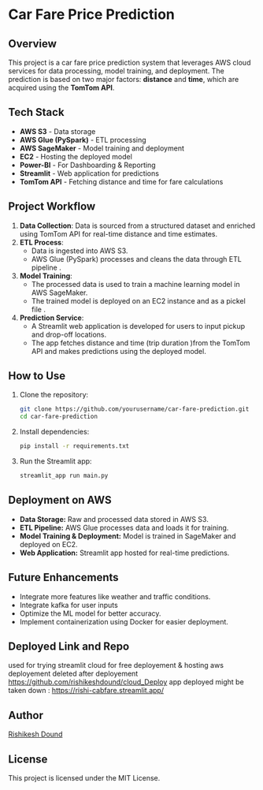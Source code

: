 # Car Fare Price Prediction

## Overview
This project is a car fare price prediction system that leverages AWS cloud services for data processing, model training, and deployment. The prediction is based on two major factors: **distance** and **time**, which are acquired using the **TomTom API**.

## Tech Stack
- **AWS S3** - Data storage
- **AWS Glue (PySpark)** - ETL processing
- **AWS SageMaker** - Model training and deployment
- **EC2** - Hosting the deployed model
- **Power-BI** - For Dashboarding & Reporting 
- **Streamlit** - Web application for predictions
- **TomTom API** - Fetching distance and time for fare calculations

## Project Workflow
1. **Data Collection**: Data is sourced from a structured dataset and enriched using TomTom API for real-time distance and time estimates.
2. **ETL Process**:
   - Data is ingested into AWS S3.
   - AWS Glue (PySpark) processes and cleans the data  through ETL pipeline .
3. **Model Training**:
   - The processed data is used to train a machine learning model in AWS SageMaker.
   - The trained model is deployed on an EC2 instance and as a pickel file .
4. **Prediction Service**:
   - A Streamlit web application is developed for users to input pickup and drop-off locations.
   - The app fetches distance and time (trip duration )from the TomTom API and makes predictions using the deployed model.

## How to Use
1. Clone the repository:
   ```bash
   git clone https://github.com/yourusername/car-fare-prediction.git
   cd car-fare-prediction
   ```
2. Install dependencies:
   ```bash
   pip install -r requirements.txt
   ```
3. Run the Streamlit app:
   ```bash
   streamlit_app run main.py
   ```

## Deployment on AWS
- **Data Storage:** Raw and processed data stored in AWS S3.
- **ETL Pipeline:** AWS Glue processes data and loads it for training.
- **Model Training & Deployment:** Model is trained in SageMaker and deployed on EC2.
- **Web Application:** Streamlit app hosted for real-time predictions.

## Future Enhancements
- Integrate more features like weather and traffic conditions.
- Integrate kafka for user inputs 
- Optimize the ML model for better accuracy.
- Implement containerization using Docker for easier deployment.

## Deployed Link and Repo
used for trying streamlit cloud for free  deployement & hosting 
aws deployement deleted after deployement 
https://github.com/rishikeshdound/cloud_Deploy
app deployed might be taken down : https://rishi-cabfare.streamlit.app/ 

## Author
[Rishikesh Dound](https://github.com/rishikeshdound)

## License
This project is licensed under the MIT License.

